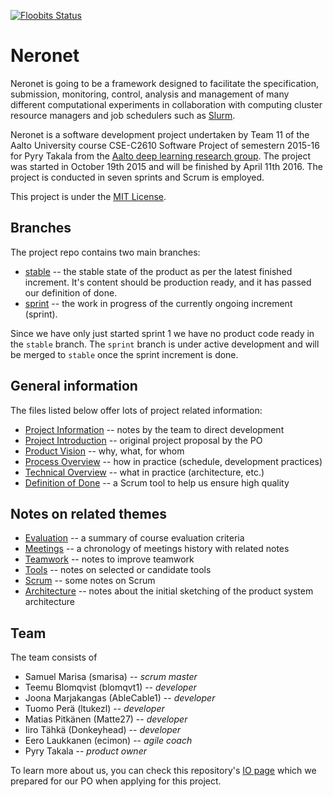 [![Floobits Status](https://floobits.com/smarisa/neronet.svg)](https://floobits.com/smarisa/neronet/redirect)

# Neronet

Neronet is going to be a framework designed to facilitate the specification,
submission, monitoring, control, analysis and management of many different
computational experiments in collaboration with computing cluster resource
managers and job schedulers such as
[Slurm](https://computing.llnl.gov/linux/slurm/).

Neronet is a software development project undertaken by Team 11 of the Aalto
University course CSE-C2610 Software Project of semestern 2015-16 for Pyry
Takala from the
[Aalto deep learning research group](http://research.ics.aalto.fi/bayes/).
The project was started in October 19th 2015 and will be finished by April
11th 2016. The project is conducted in seven sprints and Scrum is employed.

This project is under the [MIT License](./LICENSE).

## Branches

The project repo contains two main branches:

- [stable](https://github.com/smarisa/neronet/tree/sprint) -- the stable state
  of the product as per the latest finished increment. It's content should be
  production ready, and it has passed our definition of done.
- [sprint](https://github.com/smarisa/neronet/tree/sprint) -- the work
  in progress of the currently ongoing increment (sprint).

Since we have only just started sprint 1 we have no product code ready in the
`stable` branch. The `sprint` branch is under active development and will be
merged to `stable` once the sprint increment is done.

## General information

The files listed below offer lots of project related information:

- [Project Information](./doc/project_information.md) -- notes by the team to
  direct development
- [Project Introduction](./doc/project_introduction.pdf) -- original project
  proposal by the PO
- [Product Vision](./doc/product_vision.pdf) -- why, what, for whom
- [Process Overview](./doc/process_overview.pdf) -- how in practice (schedule,
  development practices)
- [Technical Overview](./doc/technical_overview.pdf) -- what in practice
  (architecture, etc.)
- [Definition of Done](./doc/definition_of_done.pdf) -- a Scrum tool to help
  us ensure high quality

## Notes on related themes

- [Evaluation](./doc/notes_on_evaluation.md) -- a summary of course evaluation
  criteria
- [Meetings](./doc/notes_on_meetings.md) -- a chronology of meetings history
  with related notes
- [Teamwork](./doc/notes_on_teamwork.md) -- notes to improve teamwork
- [Tools](./doc/notes_on_tools.md) -- notes on selected or candidate tools
- [Scrum](./doc/notes_on_scrum.md) -- some notes on Scrum
- [Architecture](./doc/notes_on_architecture.md) -- notes about the initial
  sketching of the product system architecture

## Team

The team consists of

- Samuel Marisa (smarisa) -- *scrum master*
- Teemu	Blomqvist (blomqvt1) -- *developer*
- Joona Marjakangas (AbleCable1) -- *developer*
- Tuomo Perä (ltukezl) -- *developer*
- Matias Pitkänen (Matte27) -- *developer*
- Iiro Tähkä (Donkeyhead) -- *developer*
- Eero Laukkanen (ecimon) -- *agile coach*
- Pyry Takala -- *product owner*

To learn more about us, you can check this repository's
[IO page](http://smarisa.github.io/neronet) which we prepared for our PO when
applying for this project.
